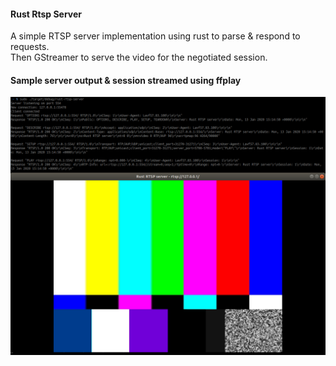 #### Rust Rtsp Server 

A simple RTSP server implementation using rust to parse & respond to requests.  
Then GStreamer to serve the video for the negotiated session. 

#### Sample server output & session streamed using ffplay

![Alt text](rust_rtsp_server.png "Rust Rtsp Server")
